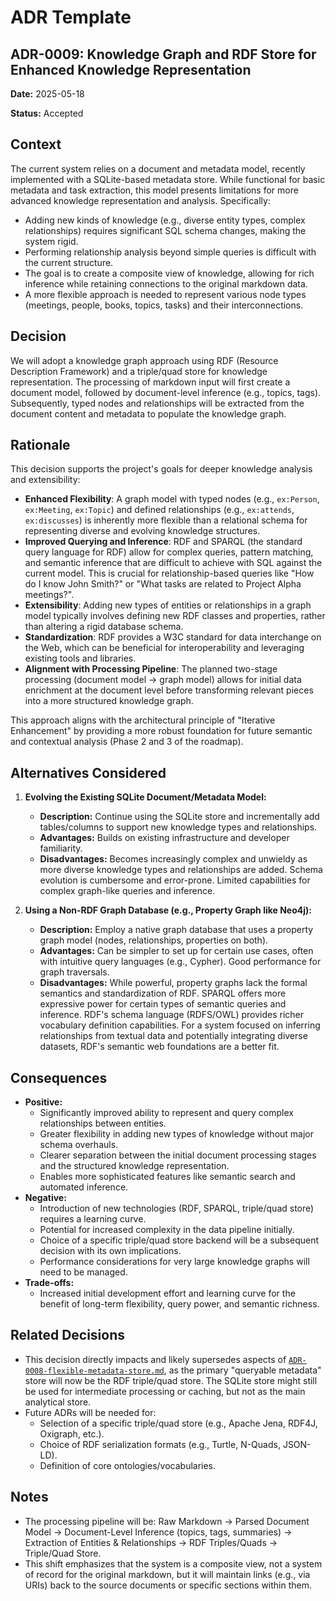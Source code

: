 # ADR Template

## ADR-0009: Knowledge Graph and RDF Store for Enhanced Knowledge Representation

**Date:** 2025-05-18

**Status:** Accepted

## Context

The current system relies on a document and metadata model, recently implemented with a SQLite-based metadata store. While functional for basic metadata and task extraction, this model presents limitations for more advanced knowledge representation and analysis. Specifically:
- Adding new kinds of knowledge (e.g., diverse entity types, complex relationships) requires significant SQL schema changes, making the system rigid.
- Performing relationship analysis beyond simple queries is difficult with the current structure.
- The goal is to create a composite view of knowledge, allowing for rich inference while retaining connections to the original markdown data.
- A more flexible approach is needed to represent various node types (meetings, people, books, topics, tasks) and their interconnections.

## Decision

We will adopt a knowledge graph approach using RDF (Resource Description Framework) and a triple/quad store for knowledge representation. The processing of markdown input will first create a document model, followed by document-level inference (e.g., topics, tags). Subsequently, typed nodes and relationships will be extracted from the document content and metadata to populate the knowledge graph.

## Rationale

This decision supports the project's goals for deeper knowledge analysis and extensibility:
- **Enhanced Flexibility**: A graph model with typed nodes (e.g., `ex:Person`, `ex:Meeting`, `ex:Topic`) and defined relationships (e.g., `ex:attends`, `ex:discusses`) is inherently more flexible than a relational schema for representing diverse and evolving knowledge structures.
- **Improved Querying and Inference**: RDF and SPARQL (the standard query language for RDF) allow for complex queries, pattern matching, and semantic inference that are difficult to achieve with SQL against the current model. This is crucial for relationship-based queries like "How do I know John Smith?" or "What tasks are related to Project Alpha meetings?".
- **Extensibility**: Adding new types of entities or relationships in a graph model typically involves defining new RDF classes and properties, rather than altering a rigid database schema.
- **Standardization**: RDF provides a W3C standard for data interchange on the Web, which can be beneficial for interoperability and leveraging existing tools and libraries.
- **Alignment with Processing Pipeline**: The planned two-stage processing (document model -> graph model) allows for initial data enrichment at the document level before transforming relevant pieces into a more structured knowledge graph.

This approach aligns with the architectural principle of "Iterative Enhancement" by providing a more robust foundation for future semantic and contextual analysis (Phase 2 and 3 of the roadmap).

## Alternatives Considered

1.  **Evolving the Existing SQLite Document/Metadata Model:**
    *   **Description:** Continue using the SQLite store and incrementally add tables/columns to support new knowledge types and relationships.
    *   **Advantages:** Builds on existing infrastructure and developer familiarity.
    *   **Disadvantages:** Becomes increasingly complex and unwieldy as more diverse knowledge types and relationships are added. Schema evolution is cumbersome and error-prone. Limited capabilities for complex graph-like queries and inference.

2.  **Using a Non-RDF Graph Database (e.g., Property Graph like Neo4j):**
    *   **Description:** Employ a native graph database that uses a property graph model (nodes, relationships, properties on both).
    *   **Advantages:** Can be simpler to set up for certain use cases, often with intuitive query languages (e.g., Cypher). Good performance for graph traversals.
    *   **Disadvantages:** While powerful, property graphs lack the formal semantics and standardization of RDF. SPARQL offers more expressive power for certain types of semantic queries and inference. RDF's schema language (RDFS/OWL) provides richer vocabulary definition capabilities. For a system focused on inferring relationships from textual data and potentially integrating diverse datasets, RDF's semantic web foundations are a better fit.

## Consequences

-   **Positive:**
    *   Significantly improved ability to represent and query complex relationships between entities.
    *   Greater flexibility in adding new types of knowledge without major schema overhauls.
    *   Clearer separation between the initial document processing stages and the structured knowledge representation.
    *   Enables more sophisticated features like semantic search and automated inference.
-   **Negative:**
    *   Introduction of new technologies (RDF, SPARQL, triple/quad store) requires a learning curve.
    *   Potential for increased complexity in the data pipeline initially.
    *   Choice of a specific triple/quad store backend will be a subsequent decision with its own implications.
    *   Performance considerations for very large knowledge graphs will need to be managed.
-   **Trade-offs:**
    *   Increased initial development effort and learning curve for the benefit of long-term flexibility, query power, and semantic richness.

## Related Decisions

-   This decision directly impacts and likely supersedes aspects of [`ADR-0008-flexible-metadata-store.md`](docs/architecture/decisions/0008-flexible-metadata-store.md), as the primary "queryable metadata" store will now be the RDF triple/quad store. The SQLite store might still be used for intermediate processing or caching, but not as the main analytical store.
-   Future ADRs will be needed for:
    *   Selection of a specific triple/quad store (e.g., Apache Jena, RDF4J, Oxigraph, etc.).
    *   Choice of RDF serialization formats (e.g., Turtle, N-Quads, JSON-LD).
    *   Definition of core ontologies/vocabularies.

## Notes

-   The processing pipeline will be: Raw Markdown -> Parsed Document Model -> Document-Level Inference (topics, tags, summaries) -> Extraction of Entities & Relationships -> RDF Triples/Quads -> Triple/Quad Store.
-   This shift emphasizes that the system is a composite view, not a system of record for the original markdown, but it will maintain links (e.g., via URIs) back to the source documents or specific sections within them.